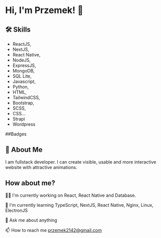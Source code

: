 
# Hi, I'm Przemek! 👋

## 🛠 Skills
  - ReactJS,
  - NextJS,
  - React Native,
  - NodeJS,
  - ExpressJS,
  - MongoDB,
  - SQL Lite,
  - Javascript,
  - Python,
  - HTML,
  - TailwindCSS,
  - Bootstrap,
  - SCSS,
  - CSS...
  - Strapi
  - Wordpress

##Badges
<div data-iframe-width="150" data-iframe-height="270" data-share-badge-id="49438b78-d130-496d-852f-54dbdbc05bb4" data-share-badge-host="https://www.credly.com"></div><script type="text/javascript" async src="//cdn.credly.com/assets/utilities/embed.js"></script>

## 🚀 About Me
I am fullstack developer. I can create visible, usable and more interactive website with attractive animations.

## How about me?
👩‍💻 I'm currently working on React, React Native and Database.

🧠 I'm currently learning TypeScript, NextJS, React Native, Nginx, Linux, ElectronJS

💬 Ask me about anything

📫 How to reach me przemek2142@gmail.com

